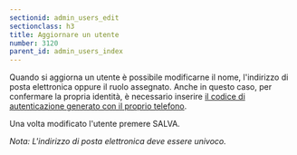 ```yaml
---
sectionid: admin_users_edit
sectionclass: h3
title: Aggiornare un utente
number: 3120
parent_id: admin_users_index
---
```

Quando si aggiorna un utente è possibile modificarne il nome, l'indirizzo di posta elettronica oppure il ruolo assegnato.
Anche in questo caso, per confermare la propria identità, è necessario inserire <a href="https://inforlife.github.io/traininghub/#otp">il codice di autenticazione generato con il proprio telefono</a>.

Una volta modificato l'utente premere SALVA.

_Nota: L'indirizzo di posta elettronica deve essere univoco._
